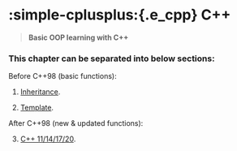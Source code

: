 # **:simple-cplusplus:{.e_cpp} C++**

> **Basic OOP learning with C++**

### **This chapter can be separated into below sections:**

Before C++98 (basic functions):

1. [Inheritance](Inheritance/README.md).

2. [Template](Template/README.md).

After C++98 (new & updated functions):

3. [C++ 11/14/17/20](C++New/README.md).

